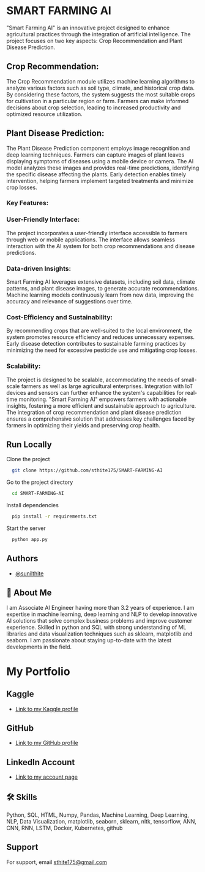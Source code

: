 
# SMART FARMING AI

"Smart Farming AI" is an innovative project designed to enhance agricultural practices through the integration of artificial intelligence. The project focuses on two key aspects: Crop Recommendation and Plant Disease Prediction.

## Crop Recommendation:

The Crop Recommendation module utilizes machine learning algorithms to analyze various factors such as soil type, climate, and historical crop data.
By considering these factors, the system suggests the most suitable crops for cultivation in a particular region or farm.
Farmers can make informed decisions about crop selection, leading to increased productivity and optimized resource utilization.

## Plant Disease Prediction:

The Plant Disease Prediction component employs image recognition and deep learning techniques.
Farmers can capture images of plant leaves displaying symptoms of diseases using a mobile device or camera.
The AI model analyzes these images and provides real-time predictions, identifying the specific disease affecting the plants.
Early detection enables timely intervention, helping farmers implement targeted treatments and minimize crop losses.

### Key Features:

### User-Friendly Interface:
The project incorporates a user-friendly interface accessible to farmers through web or mobile applications.
The interface allows seamless interaction with the AI system for both crop recommendations and disease predictions.

### Data-driven Insights:
Smart Farming AI leverages extensive datasets, including soil data, climate patterns, and plant disease images, to generate accurate recommendations.
Machine learning models continuously learn from new data, improving the accuracy and relevance of suggestions over time.

### Cost-Efficiency and Sustainability:
By recommending crops that are well-suited to the local environment, the system promotes resource efficiency and reduces unnecessary expenses.
Early disease detection contributes to sustainable farming practices by minimizing the need for excessive pesticide use and mitigating crop losses.

### Scalability:
The project is designed to be scalable, accommodating the needs of small-scale farmers as well as large agricultural enterprises.
Integration with IoT devices and sensors can further enhance the system's capabilities for real-time monitoring.
"Smart Farming AI" empowers farmers with actionable insights, fostering a more efficient and sustainable approach to agriculture. The integration of crop recommendation and plant disease prediction ensures a comprehensive solution that addresses key challenges faced by farmers in optimizing their yields and preserving crop health.



## Run Locally

Clone the project

```bash
  git clone https://github.com/sthite175/SMART-FARMING-AI
```

Go to the project directory

```bash
  cd SMART-FARMING-AI
```

Install dependencies

```bash
  pip install -r requirements.txt
```

Start the server

```bash
  python app.py
```


## Authors

- [@sunilthite](https://www.github.com/sthite175)


## 🚀 About Me
I am Associate AI Engineer having more than 3.2 years of experience. I am expertise in machine learning, deep learning and NLP to develop innovative AI solutions that solve complex business problems and improve customer experience. Skilled in python and SQL with strong understanding of ML libraries and data visualization techniques such as sklearn, matplotlib and seaborn. I am passionate about staying up-to-date with the latest developments in the field.

# My Portfolio

## Kaggle
- [Link to my Kaggle profile](https://www.kaggle.com/sunilthite)

## GitHub
- [Link to my GitHub profile](https://github.com/sthite175)

## LinkedIn Account
- [Link to my account page](https://www.linkedin.com/in/sunil-thite-a04745271)






## 🛠 Skills
Python, SQL, HTML, Numpy, Pandas, Machine Learning, Deep Learning, NLP, Data Visualization, matplotlib, seaborn, sklearn, nltk, tensorflow, ANN, CNN, RNN, LSTM, Docker, Kubernetes, github


## Support

For support, email sthite175@gmail.com

